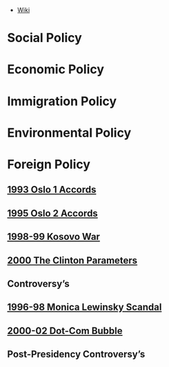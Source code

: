 - [Wiki](https://en.wikipedia.org/wiki/Bill_Clinton)
# Social Policy

# Economic Policy

# Immigration Policy

# Environmental Policy

# Foreign Policy
## [1993 Oslo 1 Accords](../../Israel-Palestine/1948-%20Israeli-Palestinian%20Period/1993%20Oslo%201%20Accords)  
## [1995 Oslo 2 Accords](../../Israel-Palestine/1948-%20Israeli-Palestinian%20Period/1995%20Oslo%202%20Accords)  
## [1998-99 Kosovo War](../../Yugoslavia/1998-99%20Kosovo%20War)  
## [2000 The Clinton Parameters](../../Israel-Palestine/1948-%20Israeli-Palestinian%20Period/2000%20The%20Clinton%20Parameters)  
## Controversy’s
## [1996-98 Monica Lewinsky Scandal](1996-98%20Monica%20Lewinsky%20Scandal)
## [2000-02 Dot-Com Bubble](../../Worldwide/2000-02%20Dot-Com%20Bubble)  
## Post-Presidency Controversy’s
